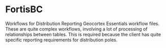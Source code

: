 # FortisBC
Workflows for Distribution Reporting
Geocortex Essentials workflow files.
These are quite complex workflows, involving a lot of processing of relationships between tables.  This is required because the client has
quite specific reporting requirements for distribution poles.
